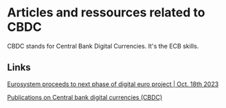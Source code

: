 # Articles and ressources related to CBDC

CBDC stands for Central Bank Digital Currencies. It's the ECB skills.

## Links

[Eurosystem proceeds to next phase of digital euro project | Oct. 18th 2023](https://www.ecb.europa.eu/press/pr/date/2023/html/ecb.pr231018~111a014ae7.en.html)

[Publications on Central bank digital currencies (CBDC)](https://www.ecb.europa.eu/home/search/html/central_bank_digital_currencies_cbdc.en.html)


